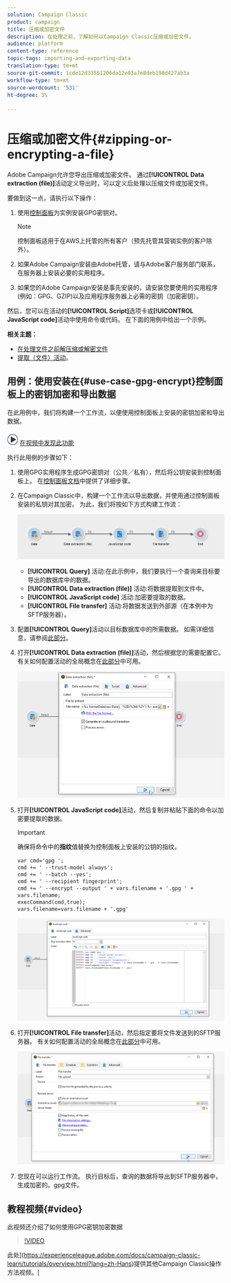 ```yaml
---
solution: Campaign Classic
product: campaign
title: 压缩或加密文件
description: 在处理之前，了解如何以Campaign Classic压缩或加密文件。
audience: platform
content-type: reference
topic-tags: importing-and-exporting-data
translation-type: tm+mt
source-git-commit: 1cde12d33551206da12e03a7e8deb198d427ab3a
workflow-type: tm+mt
source-wordcount: '531'
ht-degree: 3%

---
```



# 压缩或加密文件{#zipping-or-encrypting-a-file}

Adobe Campaign允许您导出压缩或加密文件。 通过&#x200B;**[!UICONTROL Data extraction (file)]**&#x200B;活动定义导出时，可以定义后处理以压缩文件或加密文件。

要做到这一点，请执行以下操作：

1. 使用[控制面板](https://docs.adobe.com/content/help/en/control-panel/using/instances-settings/gpg-keys-management.html#encrypting-data)为实例安装GPG密钥对。

   >[!NOTE]
   >
   >控制面板适用于在AWS上托管的所有客户（预先托管其营销实例的客户除外）。

1. 如果Adobe Campaign安装由Adobe托管，请与Adobe客户服务部门联系，在服务器上安装必要的实用程序。
1. 如果您的Adobe Campaign安装是事先安装的，请安装您要使用的实用程序(例如：GPG、GZIP)以及应用程序服务器上必需的密钥（加密密钥）。

然后，您可以在活动的&#x200B;**[!UICONTROL Script]**&#x200B;选项卡或&#x200B;**[!UICONTROL JavaScript code]**&#x200B;活动中使用命令或代码。 在下面的用例中给出一个示例。

**相关主题：**

* [在处理文件之前解压缩或解密文件](../../platform/using/unzip-decrypt.md)
* [提取（文件）活动](../../workflow/using/extraction--file-.md)。

## 用例：使用安装在{#use-case-gpg-encrypt}控制面板上的密钥加密和导出数据

在此用例中，我们将构建一个工作流，以便使用控制面板上安装的密钥加密和导出数据。

![](assets/do-not-localize/how-to-video.png) [在视频中发现此功能](#video)

执行此用例的步骤如下：

1. 使用GPG实用程序生成GPG密钥对（公共／私有），然后将公钥安装到控制面板上。 在[控制面板文档](https://docs.adobe.com/content/help/en/control-panel/using/instances-settings/gpg-keys-management.html#encrypting-data)中提供了详细步骤。

1. 在Campaign Classic中，构建一个工作流以导出数据，并使用通过控制面板安装的私钥对其加密。 为此，我们将按如下方式构建工作流：

   ![](assets/gpg-workflow-encrypt.png)

   * **[!UICONTROL Query]** 活动:在此示例中，我们要执行一个查询来目标要导出的数据库中的数据。
   * **[!UICONTROL Data extraction (file)]** 活动:将数据提取到文件中。
   * **[!UICONTROL JavaScript code]** 活动:加密要提取的数据。
   * **[!UICONTROL File transfer]** 活动:将数据发送到外部源（在本例中为SFTP服务器）。

1. 配置&#x200B;**[!UICONTROL Query]**&#x200B;活动以目标数据库中的所需数据。 如需详细信息，请参阅[此部分](../../workflow/using/query.md)。

1. 打开&#x200B;**[!UICONTROL Data extraction (file)]**&#x200B;活动，然后根据您的需要配置它。 有关如何配置活动的全局概念在[此部分](../../workflow/using/extraction--file-.md)中可用。

   ![](assets/gpg-data-extraction.png)

1. 打开&#x200B;**[!UICONTROL JavaScript code]**&#x200B;活动，然后复制并粘贴下面的命令以加密要提取的数据。

   >[!IMPORTANT]
   >
   >确保将命令中的&#x200B;**指纹**&#x200B;值替换为控制面板上安装的公钥的指纹。

   ```
   var cmd='gpg ';
   cmd += ' --trust-model always';
   cmd += ' --batch --yes';
   cmd += ' --recipient fingerprint';
   cmd += ' --encrypt --output ' + vars.filename + '.gpg ' + vars.filename;
   execCommand(cmd,true);
   vars.filename=vars.filename + '.gpg'
   ```

   ![](assets/gpg-script.png)

1. 打开&#x200B;**[!UICONTROL File transfer]**&#x200B;活动，然后指定要将文件发送到的SFTP服务器。 有关如何配置活动的全局概念在[此部分](../../workflow/using/file-transfer.md)中可用。

   ![](assets/gpg-file-transfer.png)

1. 您现在可以运行工作流。 执行目标后，查询的数据将导出到SFTP服务器中，生成加密的。gpg文件。

## 教程视频{#video}

此视频还介绍了如何使用GPG密钥加密数据

>[!VIDEO](https://video.tv.adobe.com/v/36399?quality=12)

此处](https://experienceleague.adobe.com/docs/campaign-classic-learn/tutorials/overview.html?lang=zh-Hans)提供其他Campaign Classic操作方法视频。[
